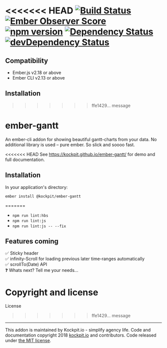 
<!-- BADGES: https://github.com/exogen/badge-matrix -->

<<<<<<< HEAD
[![Build Status](https://travis-ci.org/kockpit/ember-gantt.svg?branch=master)](https://travis-ci.org/kockpit/ember-gantt)
[![Ember Observer Score](https://emberobserver.com/badges/-kockpit-ember-gantt.svg)](https://emberobserver.com/addons/@kockpit/ember-gantt)
[![npm version](https://badge.fury.io/js/%40kockpit%2Fember-gantt.svg)](https://badge.fury.io/js/%40kockpit%2Fember-gantt)
[![Dependency Status](https://david-dm.org/kockpit/ember-gantt.svg)](https://david-dm.org/kockpit/ember-gantt)
[![devDependency Status](https://david-dm.org/kockpit/ember-gantt/dev-status.svg)](https://david-dm.org/kockpit/ember-gantt#info=devDependencies)
=======

Compatibility
------------------------------------------------------------------------------

* Ember.js v2.18 or above
* Ember CLI v2.13 or above


Installation
------------------------------------------------------------------------------
>>>>>>> ffe1429... message


<!--[![Greenkeeper badge](https://badges.greenkeeper.io/kockpit/ember-gantt.svg)](https://greenkeeper.io/) -->


ember-gantt
==============================================================================

An ember-cli addon for showing beautiful gantt-charts from your data.
No additional library is used – pure ember. So slick and soooo fast.

<<<<<<< HEAD
See https://kockpit.github.io/ember-gantt/ for demo and full documentation.


Installation
------------------------------------------------------------------------------

In your application's directory:

```
ember install @kockpit/ember-gantt
```
=======
* `npm run lint:hbs`
* `npm run lint:js`
* `npm run lint:js -- --fix`



Features coming
------------------------------------------------------------------------------

✅ Sticky header  
✅ infinity-Scroll for loading previous later time-ranges automatically  
✅ scrollTo(Date) API  
❓ Whats next? Tell me your needs...



Copyright and license
=======
License
>>>>>>> ffe1429... message
------------------------------------------------------------------------------


This addon is maintained by Kockpit.io - simplify agency life.
Code and documentation copyright 2018 [kockpit.io](https://kockpit.io) and contributors. Code released under [the MIT license](LICENSE.md).
